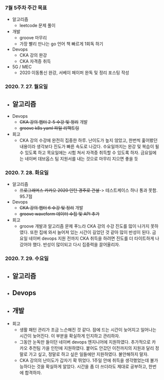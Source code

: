 ### 7월 5주차 주간 목표
- 알고리즘
  - leetcode 문제 풀이
- 개발
  - groove 마무리
  - 가장 빨리 만나는 go 언어 책 빠르게 1회독 하기
- Devops
  - CKA 강의 완강
  - CKA 자격증 취득
- 5G / MEC
  - 2020 이동통신 완강, 서베이 페이퍼 완독 및 정리 포스팅 작성

### 2020. 7. 27. 월요일
- 알고리즘
  - 
- Devops
  - ~~CKA 강의 챕터 2-5 수강 및 정리~~
  개발
  - ~~groove k8s yaml 파일 리팩토링~~
- 회고
  - CKA 강의 수강에 완전히 집중한 하루. 난이도가 높지 않았고, 한번씩 훑어봤던 내용이라 생각보다 진도가 빠른 속도로 나갔다. 수요일까지는 완강 및 복습이 될 수 있도록 하고 목요일에는 시험 쳐서 자격증 취득할 수 있도록 하자. 금요일에는 네이버 데브옵스 팀 지원서를 내는 것으로 마무리 지으면 좋을 듯

### 2020. 7. 28. 화요일
- 알고리즘
  - ~~프로그래머스 카카오 2020 인턴 경주로 건설~~-> 테스트케이스 하나 통과 못함. 95.7점
- Devops
  - ~~CKA 강의 챕터 6 수강 및 정리~~
  개발
  - ~~groove waveform 데이터 수집 및 API 추가~~
- 회고
  - groove 개발과 알고리즘 문제 푸느라 CKA 강의 수강 진도를 많이 나가지 못하였다. 또한 집에 와서 늘어져 있는 시간이 길었던 것 같아 많이 반성이 된다. 금요일 네이버 devops 지원 전까지 CKA 취득을 하려면 진도를 더 타이트하게 나갔어야 했다. 반성이 많이되고 다시 집중력을 끌어올리자.

### 2020. 7. 29. 수요일
- 알고리즘
  - 
- Devops
  - 
- 개발
  - 
- 회고
  - 생활 패턴 관리가 조금 느슨해진 것 같다. 잠에 드는 시간이 늦어지고 일어나는 시간이 늦어진다. 이 부분을 확실하게 인지하고 관리하자.
  - 그동안 눈독만 들이던 네이버 devops 엔지니어에 지원하였다. 추가적으로 카카오 추천팀 가을 인턴에 지원하였다. 붙어도 안갔던 이전까지의 지원과 달리 정말로 가고 싶고, 정말로 하고 싶은 일들에만 지원하였다. 불안해하지 말자.
  - CKA 강의의 난이도가 갑자기 확 뛰었다. 1주일 안에 취득을 생각했었는데 불가능하다는 것을 확실하게 알았다. 시간을 좀 더 쓰더라도 제대로 공부하고, 한번에 합격하자.
  
